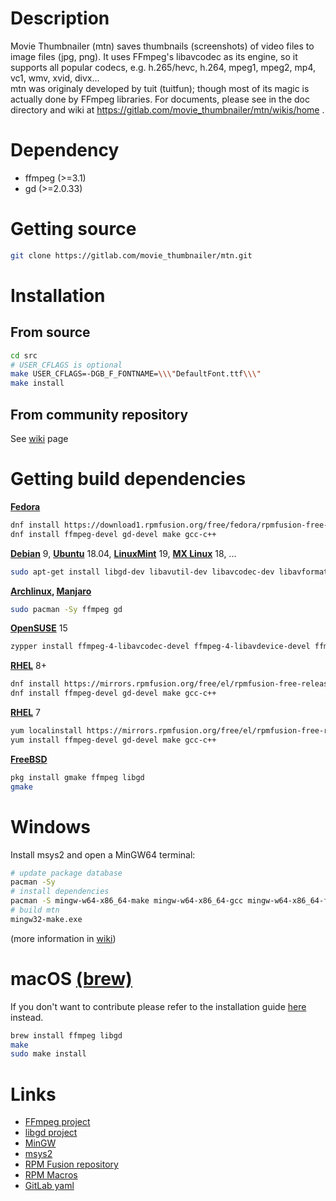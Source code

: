 Description
===========

Movie Thumbnailer (mtn) saves thumbnails (screenshots) of video files to image files (jpg, png).
It uses FFmpeg's libavcodec as its engine, so it supports all popular codecs, e.g. h.265/hevc, h.264, mpeg1, mpeg2, mp4, vc1, wmv, xvid, divx...     
mtn was originaly developed by tuit (tuitfun); though most of its magic is actually done
by FFmpeg libraries. For documents, please see in the doc directory and wiki at 
https://gitlab.com/movie_thumbnailer/mtn/wikis/home .


Dependency
==========

 - ffmpeg   (>=3.1)
 - gd       (>=2.0.33)

Getting source
==============

```sh
git clone https://gitlab.com/movie_thumbnailer/mtn.git
```

Installation
============

From source
-----------

```sh
cd src
# USER_CFLAGS is optional
make USER_CFLAGS=-DGB_F_FONTNAME=\\\"DefaultFont.ttf\\\"
make install
```

From community repository
-----------

See [wiki](https://gitlab.com/movie_thumbnailer/mtn/wikis/home#install-from-community-repository) page

Getting build dependencies
==========================

**[Fedora](https://getfedora.org/)**

```sh
dnf install https://download1.rpmfusion.org/free/fedora/rpmfusion-free-release-$(rpm -E %fedora).noarch.rpm
dnf install ffmpeg-devel gd-devel make gcc-c++  
```

**[Debian](https://www.debian.org/)** 9, **[Ubuntu](https://www.ubuntu.com/)** 18.04, **[LinuxMint](https://linuxmint.com)** 19, **[MX Linux](https://mxlinux.org/)** 18, ...  

```sh
sudo apt-get install libgd-dev libavutil-dev libavcodec-dev libavformat-dev libswscale-dev make  
```

**[Archlinux](https://www.archlinux.org/), [Manjaro](https://manjaro.org/)**  

```sh
sudo pacman -Sy ffmpeg gd
```

**[OpenSUSE](http://opensuse.org/)** 15

```sh
zypper install ffmpeg-4-libavcodec-devel ffmpeg-4-libavdevice-devel ffmpeg-4-libavformat-devel ffmpeg-4-libswscale-devel gd-devel freetype2-devel libjpeg62-devel make gcc 
```

**[RHEL](https://www.redhat.com/en/technologies/linux-platforms/enterprise-linux/)** 8+

```sh
dnf install https://mirrors.rpmfusion.org/free/el/rpmfusion-free-release-$(rpm -E %rhel).noarch.rpm
dnf install ffmpeg-devel gd-devel make gcc-c++    
```

**[RHEL](https://centos.org/)** 7

```sh
yum localinstall https://mirrors.rpmfusion.org/free/el/rpmfusion-free-release-$(rpm -E %rhel).noarch.rpm
yum install ffmpeg-devel gd-devel make gcc-c++    
```

**[FreeBSD](https://www.freebsd.org/)**

```sh
pkg install gmake ffmpeg libgd
gmake
```

Windows
=======

Install msys2 and open a MinGW64 terminal:

```sh
# update package database
pacman -Sy
# install dependencies
pacman -S mingw-w64-x86_64-make mingw-w64-x86_64-gcc mingw-w64-x86_64-ffmpeg mingw-w64-x86_64-libgd
# build mtn
mingw32-make.exe

```
(more information in [wiki](https://gitlab.com/movie_thumbnailer/mtn/-/wikis/Building-on-Windows))

macOS [(brew)](https://brew.sh/)
=====


If you don't want to contribute please refer to the installation guide
[here](https://gitlab.com/movie_thumbnailer/mtn/wikis/home#macos-homebrew)
instead.

```sh
brew install ffmpeg libgd
make
sudo make install
```

Links
=====

 * [FFmpeg project](http://www.ffmpeg.org)
 * [libgd project](https://libgd.github.io)
 * [MinGW](http://mingw-w64.org)
 * [msys2](https://www.msys2.org/)
 * [RPM Fusion repository](https://rpmfusion.org/)
 * [RPM Macros](https://docs.fedoraproject.org/en-US/packaging-guidelines/RPMMacros/)
 * [GitLab yaml](https://docs.gitlab.com/ee/ci/yaml/README.html)
